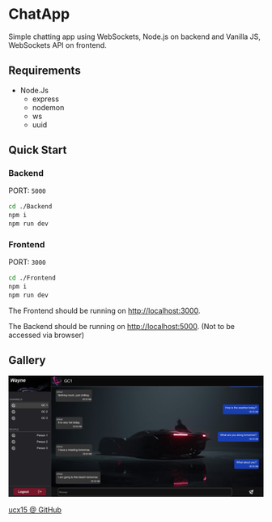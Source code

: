 # ChatApp

Simple chatting app using WebSockets, Node.js on backend and Vanilla JS, WebSockets API on frontend.

## Requirements

- Node.Js
  - express
  - nodemon
  - ws
  - uuid

## Quick Start

### Backend

PORT: `5000`

```bash
cd ./Backend
npm i
npm run dev
```

### Frontend

PORT: `3000`

```bash
cd ./Frontend
npm i
npm run dev
```

The Frontend should be running on [http://localhost:3000](http://localhost:3000).

The Backend should be running on [http://localhost:5000](http://localhost:5000). (Not to be accessed via browser)

## Gallery

![Img1](Showcase/img1.png)

[ucx15 @ GitHub](https://github.com/ucx15)
